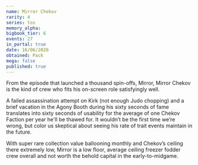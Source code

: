 ```yaml
---
name: Mirror Chekov
rarity: 4
series: tos
memory_alpha:
bigbook_tier: 6
events: 27
in_portal: true
date: 16/06/2020
obtained: Pack
mega: false
published: true
---
```


From the episode that launched a thousand spin-offs, Mirror, Mirror Chekov is the kind of crew who fits his on-screen role satisfyingly well.

A failed assassination attempt on Kirk (not enough Judo chopping) and a brief vacation in the Agony Booth during his sixty seconds of fame translates into sixty seconds of usability for the average of one Chekov Faction per year he'll be thawed for. It wouldn’t be the first time we’re wrong, but color us skeptical about seeing his rate of trait events maintain in the future.

With super rare collection value ballooning monthly and Chekov’s ceiling there extremely low, Mirror is a low floor, average ceiling freezer fodder crew overall and not worth the behold capital in the early-to-midgame.
